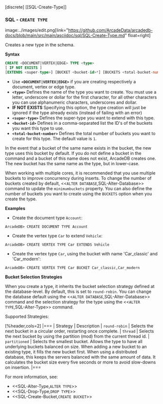 [discrete]
[[SQL-Create-Type]]
### SQL - `CREATE TYPE`

image:../images/edit.png[link="https://github.com/ArcadeData/arcadedb-docs/blob/main/src/main/asciidoc/sql/SQL-Create-Type.md" float=right]

Creates a new type in the schema.

**Syntax**

```sql
CREATE <DOCUMENT|VERTEX|EDGE> TYPE <type> 
[ IF NOT EXISTS ]
[EXTENDS <super-type>] [BUCKET <bucket-id>*] [BUCKETS <total-bucket-number>]
```

- Use **`<DOCUMENT|VERTEX|EDGE>`** if you are creating respectively a document, vertex or edge type.
- **`<type>`** Defines the name of the type you want to create. You must use a letter, underscore or dollar for the first character,
  for all other characters you can use alphanumeric characters, underscores and dollar.
- **IF NOT EXISTS** Specifying this option, the type creation will just be ignored if the type already exists (instead of failing
  with an error)
- **`<super-type>`** Defines the super-type you want to extend with this type.
- **`<bucket-id>`**  Defines in a comma-separated list the ID's of the buckets you want this type to use.
- **`<total-bucket-number>`** Defines the total number of buckets you want to create for this type. The default value is `1`.

In the event that a bucket of the same name exists in the bucket, the new type uses this bucket by default. If you do not define a
bucket in the command and a bucket of this name does not exist, ArcadeDB creates one. The new bucket has the same name as the type,
but in lower-case.

When working with multiple cores, it is recommended that you use multiple buckets to improve concurrency during inserts. To change
the number of buckets created by default, <<`ALTER DATABASE`,SQL-Alter-Database>> command to update the `minimumbuckets` property.
You can also define the number of buckets you want to create using the `BUCKETS` option when you create the type.

**Examples**

- Create the document type `Account`:

```
ArcadeDB> CREATE DOCUMENT TYPE Account
```

- Create the vertex type `Car` to extend `Vehicle`:

```
ArcadeDB> CREATE VERTEX TYPE Car EXTENDS Vehicle
```

- Create the vertex type `Car`, using the bucket with name 'Car_classic' and 'Car_modern':

```
ArcadeDB> CREATE VERTEX TYPE Car BUCKET Car_classic,Car_modern
```

**Bucket Selection Strategies**

When you create a type, it inherits the bucket selection strategy defined at the database-level. By default, this is set to
`round-robin`. You can change the database default using the <<`ALTER DATABASE`,SQL-Alter-Database>> command and the selection
strategy for the type using the <<`ALTER TYPE`,SQL-Alter-Type>> command.

Supported Strategies:

[%header,cols=2]
|===
| Strategy | Description
| `round-robin` | Selects the next bucket in a circular order, restarting once complete.
| `thread` | Selects the next bucket by using the partition (mod) from the current thread id.
| `partitioned` | Selects the smallest bucket. Allows the type to have
all underlying buckets balanced on size. When adding a new bucket to an existing type, it fills the new bucket first. When using a
distributed database, this keeps the servers balanced with the same amount of data. It calculates the bucket size every five seconds
or more to avoid slow-downs on insertion.
|===


For more information, see:

- <<SQL-Alter-Type,`ALTER TYPE`>>
- <<SQL-Drop-Type,`DROP TYPE`>>
- <<SQL-Create-Bucket,`CREATE BUCKET`>>

